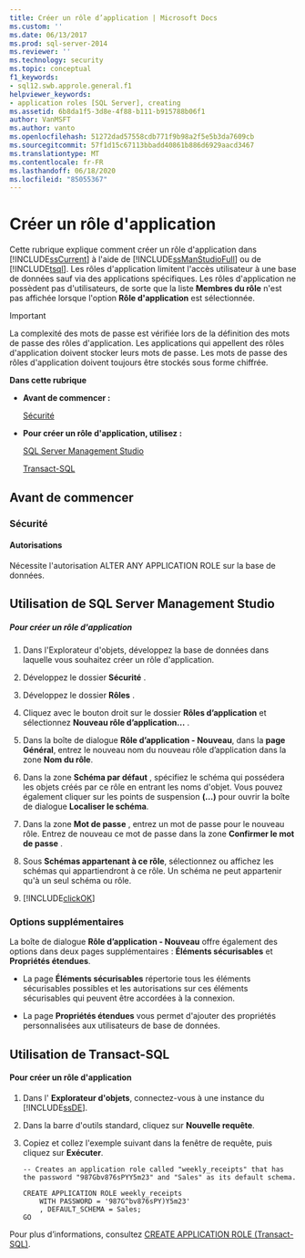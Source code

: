 ```yaml
---
title: Créer un rôle d’application | Microsoft Docs
ms.custom: ''
ms.date: 06/13/2017
ms.prod: sql-server-2014
ms.reviewer: ''
ms.technology: security
ms.topic: conceptual
f1_keywords:
- sql12.swb.approle.general.f1
helpviewer_keywords:
- application roles [SQL Server], creating
ms.assetid: 6b8da1f5-3d8e-4f88-b111-b915788b06f1
author: VanMSFT
ms.author: vanto
ms.openlocfilehash: 51272dad57558cdb771f9b98a2f5e5b3da7609cb
ms.sourcegitcommit: 57f1d15c67113bbadd40861b886d6929aacd3467
ms.translationtype: MT
ms.contentlocale: fr-FR
ms.lasthandoff: 06/18/2020
ms.locfileid: "85055367"
---
```

# <a name="create-an-application-role"></a>Créer un rôle d'application
  Cette rubrique explique comment créer un rôle d'application dans [!INCLUDE[ssCurrent](../../../includes/sscurrent-md.md)] à l'aide de [!INCLUDE[ssManStudioFull](../../../includes/ssmanstudiofull-md.md)] ou de [!INCLUDE[tsql](../../../includes/tsql-md.md)]. Les rôles d'application limitent l'accès utilisateur à une base de données sauf via des applications spécifiques. Les rôles d'application ne possèdent pas d'utilisateurs, de sorte que la liste **Membres du rôle** n'est pas affichée lorsque l'option **Rôle d'application** est sélectionnée.  
  
> [!IMPORTANT]  
>  La complexité des mots de passe est vérifiée lors de la définition des mots de passe des rôles d'application. Les applications qui appellent des rôles d'application doivent stocker leurs mots de passe. Les mots de passe des rôles d'application doivent toujours être stockés sous forme chiffrée.  
  
 **Dans cette rubrique**  
  
-   **Avant de commencer :**  
  
     [Sécurité](#Security)  
  
-   **Pour créer un rôle d'application, utilisez :**  
  
     [SQL Server Management Studio](#SSMSProcedure)  
  
     [Transact-SQL](#TsqlProcedure)  
  
##  <a name="before-you-begin"></a><a name="BeforeYouBegin"></a> Avant de commencer  
  
###  <a name="security"></a><a name="Security"></a> Sécurité  
  
####  <a name="permissions"></a><a name="Permissions"></a> Autorisations  
 Nécessite l'autorisation ALTER ANY APPLICATION ROLE sur la base de données.  
  
##  <a name="using-sql-server-management-studio"></a><a name="SSMSProcedure"></a> Utilisation de SQL Server Management Studio  
  
##### <a name="to-create-an-application-role"></a>Pour créer un rôle d'application  
  
1.  Dans l'Explorateur d'objets, développez la base de données dans laquelle vous souhaitez créer un rôle d'application.  
  
2.  Développez le dossier **Sécurité** .  
  
3.  Développez le dossier **Rôles** .  
  
4.  Cliquez avec le bouton droit sur le dossier **Rôles d’application** et sélectionnez **Nouveau rôle d’application...** .  
  
5.  Dans la boîte de dialogue **Rôle d’application - Nouveau**, dans la **page Général**, entrez le nouveau nom du nouveau rôle d’application dans la zone **Nom du rôle**.  
  
6.  Dans la zone **Schéma par défaut** , spécifiez le schéma qui possédera les objets créés par ce rôle en entrant les noms d'objet. Vous pouvez également cliquer sur les points de suspension **(…)** pour ouvrir la boîte de dialogue **Localiser le schéma**.  
  
7.  Dans la zone **Mot de passe** , entrez un mot de passe pour le nouveau rôle. Entrez de nouveau ce mot de passe dans la zone **Confirmer le mot de passe** .  
  
8.  Sous **Schémas appartenant à ce rôle**, sélectionnez ou affichez les schémas qui appartiendront à ce rôle. Un schéma ne peut appartenir qu'à un seul schéma ou rôle.  
  
9. [!INCLUDE[clickOK](../../../includes/clickok-md.md)]  
  
### <a name="additional-options"></a>Options supplémentaires  
 La boîte de dialogue **Rôle d’application - Nouveau** offre également des options dans deux pages supplémentaires : **Éléments sécurisables** et **Propriétés étendues**.  
  
-   La page **Éléments sécurisables** répertorie tous les éléments sécurisables possibles et les autorisations sur ces éléments sécurisables qui peuvent être accordées à la connexion.  
  
-   La page **Propriétés étendues** vous permet d'ajouter des propriétés personnalisées aux utilisateurs de base de données.  
  
##  <a name="using-transact-sql"></a><a name="TsqlProcedure"></a> Utilisation de Transact-SQL  
  
#### <a name="to-create-an-application-role"></a>Pour créer un rôle d'application  
  
1.  Dans l' **Explorateur d'objets**, connectez-vous à une instance du [!INCLUDE[ssDE](../../../includes/ssde-md.md)].  
  
2.  Dans la barre d'outils standard, cliquez sur **Nouvelle requête**.  
  
3.  Copiez et collez l'exemple suivant dans la fenêtre de requête, puis cliquez sur **Exécuter**.  
  
    ```  
    -- Creates an application role called "weekly_receipts" that has the password "987Gbv876sPYY5m23" and "Sales" as its default schema.  
  
    CREATE APPLICATION ROLE weekly_receipts   
        WITH PASSWORD = '987G^bv876sPY)Y5m23'   
        , DEFAULT_SCHEMA = Sales;  
    GO  
    ```  
  
 Pour plus d’informations, consultez [CREATE APPLICATION ROLE &#40;Transact-SQL&#41;](/sql/t-sql/statements/create-application-role-transact-sql).  
  
  

